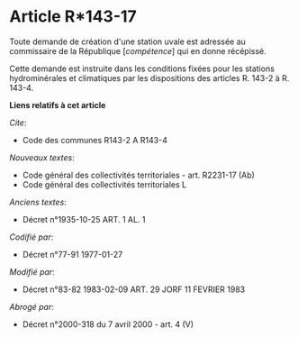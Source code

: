 # Article R*143-17

Toute demande de création d'une station uvale est adressée au commissaire de la République [*compétence*] qui en donne
récépissé.

Cette demande est instruite dans les conditions fixées pour les stations hydrominérales et climatiques par les dispositions
des articles R. 143-2 à R. 143-4.

**Liens relatifs à cet article**

_Cite_:

  - Code des communes R143-2 A R143-4

_Nouveaux textes_:

  - Code général des collectivités territoriales - art. R2231-17 (Ab)
  - Code général des collectivités territoriales L

_Anciens textes_:

  - Décret n°1935-10-25 ART. 1 AL. 1

_Codifié par_:

  - Décret n°77-91 1977-01-27

_Modifié par_:

  - Décret n°83-82 1983-02-09 ART. 29 JORF 11 FEVRIER 1983

_Abrogé par_:

  - Décret n°2000-318 du 7 avril 2000 - art. 4 (V)
